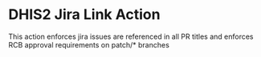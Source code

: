 # DHIS2 Jira Link Action

This action enforces jira issues are referenced in all PR titles and enforces RCB approval requirements on patch/* branches